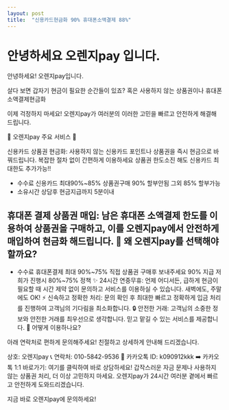 ```yaml
---
layout: post
title:  "신용카드현금화 90% 휴대폰소액결제 88%"
---
```


# 안녕하세요 오렌지pay 입니다.
안녕하세요! 오렌지pay입니다.

살다 보면 갑자기 현금이 필요한 순간들이 있죠? 혹은 사용하지 않는 상품권이나 휴대폰 소액결제현금화

이제 걱정하지 마세요! 오렌지pay가 여러분의 이러한 고민을 빠르고 안전하게 해결해 드립니다.

🌟 오렌지pay 주요 서비스 🌟

신용카드 상품권 현금화: 사용하지 않는 신용카드 포인트나 상품권을 즉시 현금으로 바꿔드립니다.
복잡한 절차 없이 간편하게 이용하세요 상품권 한도소진 해도 신용카드 최대한도 추가가능!!
 - 수수료 신용카드 최대90%~85%
   상품권구매 90% 할부안됨
   그외 85% 할부가능
 - 소유시간
   상담후 현금지급까지 5분이내 

휴대폰 결제 상품권 매입: 남은 휴대폰 소액결제 한도를 이용하여 상품권을 구매하고, 이를 오렌지pay에서 안전하게 매입하여 현금화 해드립니다.
🚀 왜 오렌지pay를 선택해야 할까요?
 -
  - 수수료 휴대폰결제 최대 90%~75%
    직접 상품권 구매후 보내주세요 90% 지급
    저희가 진행시 80%~75% 정책
✨ 24시간 연중무휴: 언제 어디서든, 급하게 현금이 필요할 때 시간 제약 없이 문의하고 서비스를 이용하실 수 있습니다. 새벽에도, 주말에도 OK!
⚡ 신속하고 정확한 처리: 문의 확인 후 최대한 빠르고 정확하게 입금 처리를 진행하여 고객님의 기다림을 최소화합니다.
🔒 안전한 거래: 고객님의 소중한 정보와 안전한 거래를 최우선으로 생각합니다. 믿고 맡길 수 있는 서비스를 제공합니다.
🤔 어떻게 이용하나요?

아래 연락처로 편하게 문의해주세요! 친절하고 상세하게 안내해 드리겠습니다.

상호: 오렌지pay
📞 연락처: 010-5842-9536
💬 카카오톡 ID: k090912kkk
➡️ 카카오톡 1:1 바로가기: 여기를 클릭하여 바로 상담하세요!
갑작스러운 자금 문제나 사용하지 않는 상품권 처리, 더 이상 고민하지 마세요. 오렌지pay가 24시간 여러분 곁에서 빠르고 안전하게 도와드리겠습니다.

지금 바로 오렌지pay에 문의하세요!
